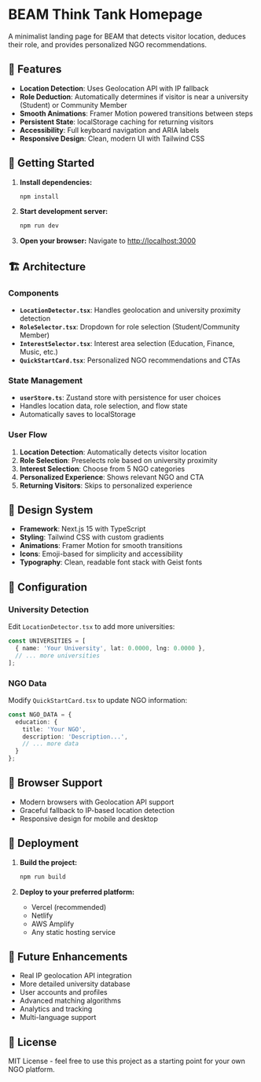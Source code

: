 # BEAM Think Tank Homepage

A minimalist landing page for BEAM that detects visitor location, deduces their role, and provides personalized NGO recommendations.

## 🎯 Features

- **Location Detection**: Uses Geolocation API with IP fallback
- **Role Deduction**: Automatically determines if visitor is near a university (Student) or Community Member
- **Smooth Animations**: Framer Motion powered transitions between steps
- **Persistent State**: localStorage caching for returning visitors
- **Accessibility**: Full keyboard navigation and ARIA labels
- **Responsive Design**: Clean, modern UI with Tailwind CSS

## 🚀 Getting Started

1. **Install dependencies:**
   ```bash
   npm install
   ```

2. **Start development server:**
   ```bash
   npm run dev
   ```

3. **Open your browser:**
   Navigate to [http://localhost:3000](http://localhost:3000)

## 🏗️ Architecture

### Components

- **`LocationDetector.tsx`**: Handles geolocation and university proximity detection
- **`RoleSelector.tsx`**: Dropdown for role selection (Student/Community Member)
- **`InterestSelector.tsx`**: Interest area selection (Education, Finance, Music, etc.)
- **`QuickStartCard.tsx`**: Personalized NGO recommendations and CTAs

### State Management

- **`userStore.ts`**: Zustand store with persistence for user choices
- Handles location data, role selection, and flow state
- Automatically saves to localStorage

### User Flow

1. **Location Detection**: Automatically detects visitor location
2. **Role Selection**: Preselects role based on university proximity
3. **Interest Selection**: Choose from 5 NGO categories
4. **Personalized Experience**: Shows relevant NGO and CTA
5. **Returning Visitors**: Skips to personalized experience

## 🎨 Design System

- **Framework**: Next.js 15 with TypeScript
- **Styling**: Tailwind CSS with custom gradients
- **Animations**: Framer Motion for smooth transitions
- **Icons**: Emoji-based for simplicity and accessibility
- **Typography**: Clean, readable font stack with Geist fonts

## 🔧 Configuration

### University Detection

Edit `LocationDetector.tsx` to add more universities:

```typescript
const UNIVERSITIES = [
  { name: 'Your University', lat: 0.0000, lng: 0.0000 },
  // ... more universities
];
```

### NGO Data

Modify `QuickStartCard.tsx` to update NGO information:

```typescript
const NGO_DATA = {
  education: {
    title: 'Your NGO',
    description: 'Description...',
    // ... more data
  }
};
```

## 📱 Browser Support

- Modern browsers with Geolocation API support
- Graceful fallback to IP-based location detection
- Responsive design for mobile and desktop

## 🚀 Deployment

1. **Build the project:**
   ```bash
   npm run build
   ```

2. **Deploy to your preferred platform:**
   - Vercel (recommended)
   - Netlify
   - AWS Amplify
   - Any static hosting service

## 🔮 Future Enhancements

- Real IP geolocation API integration
- More detailed university database
- User accounts and profiles
- Advanced matching algorithms
- Analytics and tracking
- Multi-language support

## 📄 License

MIT License - feel free to use this project as a starting point for your own NGO platform.